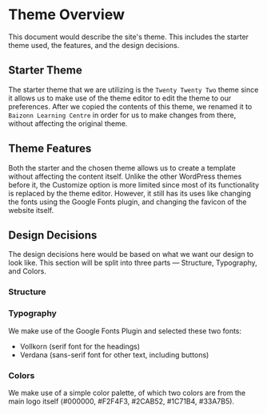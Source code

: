 # Theme Overview
This document would describe the site's theme. This includes the starter theme used, the features, and the design decisions.

## Starter Theme
The starter theme that we are utilizing is the `Twenty Twenty Two` theme since it allows us to make use of the theme editor to edit the theme to our preferences. After we copied the contents of this theme, we renamed it to `Baizonn Learning Centre` in order for us to make changes from there, without affecting the original theme.

## Theme Features
Both the starter and the chosen theme allows us to create a template without affecting the content itself. Unlike the other WordPress themes before it, the Customize option is more limited since most of its functionality is replaced by the theme editor. However, it still has its uses like changing the fonts using the Google Fonts plugin, and changing the favicon of the website itself.

## Design Decisions
The design decisions here would be based on what we want our design to look like. This section will be split into three parts — Structure, Typography, and Colors.

### Structure


### Typography
We make use of the Google Fonts Plugin and selected these two fonts:
- Vollkorn (serif font for the headings)
- Verdana (sans-serif font for other text, including buttons)

### Colors
We make use of a simple color palette, of which two colors are from the main logo itself (#000000, #F2F4F3, #2CAB52, #1C71B4, #33A7B5).